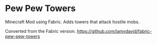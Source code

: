 # Pew Pew Towers
Minecraft Mod using Fabric. Adds towers that attack hostile mobs.

Converted from the Fabric version.
https://github.com/lamvdavid/fabric-pew-pew-towers

